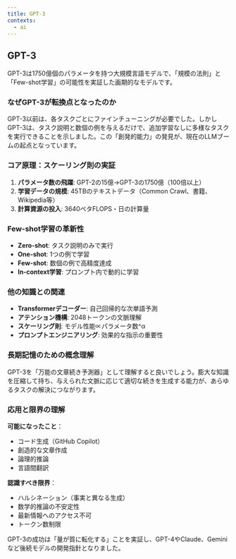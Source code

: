 ```yaml
---
title: GPT-3
contexts:
  - ai
---
```


<Context name="ai">

## GPT-3

GPT-3は1750億個のパラメータを持つ大規模言語モデルで、「規模の法則」と「Few-shot学習」の可能性を実証した画期的なモデルです。

### なぜGPT-3が転換点となったのか

GPT-3以前は、各タスクごとにファインチューニングが必要でした。しかしGPT-3は、タスク説明と数個の例を与えるだけで、追加学習なしに多様なタスクを実行できることを示しました。この「創発的能力」の発見が、現在のLLMブームの起点となっています。

### コア原理：スケーリング則の実証

1. **パラメータ数の飛躍**: GPT-2の15億→GPT-3の1750億（100倍以上）
2. **学習データの規模**: 45TBのテキストデータ（Common Crawl、書籍、Wikipedia等）
3. **計算資源の投入**: 3640ペタFLOPS・日の計算量

### Few-shot学習の革新性

- **Zero-shot**: タスク説明のみで実行
- **One-shot**: 1つの例で学習
- **Few-shot**: 数個の例で高精度達成
- **In-context学習**: プロンプト内で動的に学習

### 他の知識との関連

- **Transformerデコーダー**: 自己回帰的な次単語予測
- **アテンション機構**: 2048トークンの文脈理解
- **スケーリング則**: モデル性能∝パラメータ数^α
- **プロンプトエンジニアリング**: 効果的な指示の重要性

### 長期記憶のための概念理解

GPT-3を「万能の文章続き予測器」として理解すると良いでしょう。膨大な知識を圧縮して持ち、与えられた文脈に応じて適切な続きを生成する能力が、あらゆるタスクの解決につながります。

### 応用と限界の理解

**可能になったこと**：
- コード生成（GitHub Copilot）
- 創造的な文章作成
- 論理的推論
- 言語間翻訳

**認識すべき限界**：
- ハルシネーション（事実と異なる生成）
- 数学的推論の不安定性
- 最新情報へのアクセス不可
- トークン数制限

GPT-3の成功は「量が質に転化する」ことを実証し、GPT-4やClaude、Geminiなど後続モデルの開発指針となりました。

</Context>
